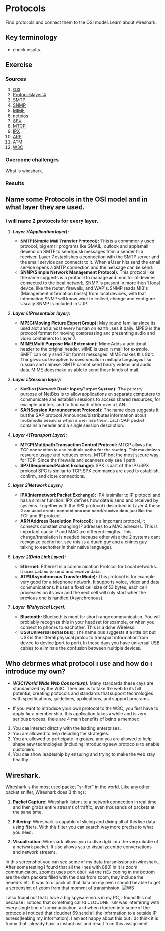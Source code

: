 # Protocols
Find protocols and connect them to the OSI model. Learn about wireshark.

## Key terminology
- check results.




## Exercise
### Sources
1. [OSI](https://www.guru99.com/layers-of-osi-model.html#:~:text=OSI%20uses%20the%20network%20layer,uses%20only%20the%20Internet%20layer.&text=TCP%2FIP%20uses%20only%20one%20layer%20(link).)
2. [Protocolslayer 4](https://www.google.com/search?q=OSI+layer+4+what+protocols+are+used&rlz=1C1VDKB_nlNL998NL998&oq=OSI+layer+4+what+protocols+are+used&aqs=chrome..69i57j33i160j33i22i29i30.7927j0j7&sourceid=chrome&ie=UTF-8)
3. [SMTP](https://postmarkapp.com/guides/everything-you-need-to-know-about-smtp)
4. [SNMP](https://www.thousandeyes.com/learning/techtorials/snmp-simple-network-management-protocol#:~:text=The%20SNMP%20protocol%20is%20embedded,vendor%20LAN%20or%20WAN%20environments.)
5. [MIME](https://www.geeksforgeeks.org/multipurpose-internet-mail-extension-mime-protocol/)
6. [netbios](https://www.ncsc.gov.ie/emailsfrom/DDoS/NetBIOS/#:~:text=NetBIOS%20is%20an%20abbreviation%20of,local%20area%20network%20(LAN).)
7. [SPX](https://techterms.com/definition/spx)
8. [MTCP](https://en.wikipedia.org/wiki/Multipath_TCP)
9. [IPX](https://techterms.com/definition/ipx)
10. [ARP](https://www.fortinet.com/resources/cyberglossary/what-is-arp#:~:text=Address%20Resolution%20Protocol%20(ARP)%20is,%2Darea%20network%20(LAN).)
11. [ATM](https://www.lifewire.com/asynchronous-transfer-mode-817942)
12. [W3C](https://www.w3.org/Consortium/join)


### Overcome challenges
What is wireshark.

### Results

## Name some Protocols in the OSI model and in what layer they are used.
### I will name 2 protocols for every layer.

1. ***Layer 7(Application layer):*** 
    - **SMTP(Simple Mail Transfer Protocol):** This is a commmonly used protocol, big email programs like GMAIL, outlook and applemail depend on SMTP to send/push messages from a sender to a receiver. 
    Layer 7 establishes a connection with the SMTP server and the email service can connects to it. When a User hits send the email service opens a SMTP connection and the message can be send.
    - **SNMP(Simple Network Management Protocol):** This protocol like the name suggests is a protocol to manage and monitor of devices connected to the local network. SNMP is present in more then 1 local device, like the router, firewalls, and WAP's. SNMP reads MIB's (Management information bases) from local devices, with that information SNMP will know what to collect, change and configure. Usually SNMP is included in UDP.

2. ***Layer 6(Presentaion layer):***
    - **MPEG(Moving Picture Expert Group):** May sound familiar since its used alot and almost every human on earth uses it daily. MPEG is the protocol format for moving compressing and presenting audio and video containers to Layer 7.
    - **MIME(Multi Purpose Mail Extension):** Mime Adds a additional header to the original header. MIME is used in mail for example. SMPT can only send 7bit format messages. MIME makes this 8bit. This gives us the option to send emails in multiple languages like russian and chinese. SMTP cannot send binary videos and audio data. MIME does make us able to send these kinds of mail.

3. ***Layer 5(Session layer):***
    - **NetBios(Network Basic Input/Output System):** The primary purpose of NetBios is to allow applications on separate computers to communicate and establish sessions to access shared resources, for example printers, and to find each other over a LAN.
    - **SAP(Session Announcement Protocol):** The name does suggests it but the SAP protocol Announces/distributes information about multimedia sessions when a user has them. Each SAP packet contains a header and a single session description.

4. ***Layer 4(Transport Layer):***
    - **MTCP(Multipath Transaction Control Protocol:** MTCP allows the TCP connection to use multiple paths for the routing. This maximizes resource usage and reduces errors. MTCP isnt the most secure way for TCP. Since the firewalls and scanners only see 1 path.
    - **SPX(Sequenced Packet Exchange):** SPX is part of the IPX/SPX protocol SPC is similar to TCP. SPX commands are used to establish, confirm, and close connections.

5. ***layer 3(Network Layer:)*** 
    - **IPX(Internetwork Packet Exchange):** IPX is similar to IP protocol and has a similar function. IPX defines how data is send and received by systems. Together with the SPX protocol i described in Layer 4 these 2 are used create connections and send/receive data just like the TCP and IP protocol.
    - **ARP(Address Resolution Protocol):** Is a important protocol, it connects constant changing IP adresses to a MAC adresses. This is important cause IP and MAC are different lengths. This change/translation is needed because other wise the 2 systems cant recognize eachother. see this as a dutch guy and a chines guy talking to eachother in their native languages.

6. ***Layer 2(Data Link Layer):***
    - **Ethernet:** Ethernet is a communication Protocol for Local networks. It uses cables to send and receive data.
    - **ATM(Asynchronous Transfer Mode):** This protocol is for example very good for a telephone network. It supports voice, video and data communications. It uses a fixed cell size of 53 bytes, each cell processes on its own and the next cell will only start when the previous one is handled (Asynchronous).

7. ***Layer 1(Pshycical Layer):***
    - **Bluetooth:** Bluetooth is ment for short range communication. You will problably recognize this in your headset for example, or when you connect to phones to eachother. This is a done Wireless.
    - **USB(Universal serial bus)**: The name bus suggests it a little bit but USB is the litterall physical protoc to transport information from device to device (port to port). In these days you have universal USB cables to eliminate the confusion between multiple devices.
        

## Who detirmes what protocol i use and how do i introduce my own?
   -  ***W3C(World Wide Web Consortium):*** Many standards these days are standardized by the W3C. Their aim is to take the web to its full potential, creating protocols and standards that support technologies with specifications, guidelines, applications, and support programs.

   - If you want to introduce your own protocol to the W3C, you first have to apply for a member ship. this application takes a while and is very serious process.
   there are 4 main benefits of being a member:
   1. You can interact directly with the leading enterprises.
   2. You are allowed to help deciding the strategies.
   3. You are allowed to participate in groups, and you are allowed to help shape new technologies (including introducing new protocols) to enable customers.
   4. You can show leadership by ensuring and trying to make the web stay healthy. 

## Wireshark.
Wireshark is the most used packet "sniffer" in the world. Like any other packet sniffer, Wireshark does 3 things:

1. **Packet Capture:** Wireshark listens to a network connection in real time and then grabs entire streams of traffic, even thousands of packets at the same time.

2. **Filtering:** Wireshark is capable of slicing and dicing all of this live data using filters. With this filter you can search way more precise to what you need.

3. **Visualization:** Wireshark allows you to dive right into the very middle of a network packet. It also allows you to visualize entire conversations and network streams.

In this screenshot you can see some of my data transmissions in wireshark. After some testing i found that all the lines with 8801 in it is zoom communication, zoomes uses port 8801.
All the HEX coding in the bottom are the data packets filled with the data from zoom, they include the heaedrs etc. If was to unpack all that data on my own i should be able to get a screenshot of zoom from that moment of transmission.
![WS](../../00_includes/NTW-03/8801.png)

I also found out that i have a big spyware virus in my PC, i found this out because i noticed that something called CLOUDNET 69 was interfering with every single line of communication. and when i looked into some of the protocols i noticed that cloudnet 69 send all the information to a outside IP adress(leaking my information). I am not happy about this but i do think it is funny that i already have a instant use and result from this assignment.
